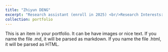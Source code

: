 ```yaml
---
title: "Zhiyun DENG"
excerpt: "Research assistant (enroll in 2025) <br/>Research Interests: (1) 潮间带; <br/>(2) 环境微生物. <br/><img src='/images/campus_group.png' style='max-width: 500px; height: auto;'>"
collection: portfolio
---
```


This is an item in your portfolio. It can be have images or nice text. If you name the file .md, it will be parsed as markdown. If you name the file .html, it will be parsed as HTML. 
